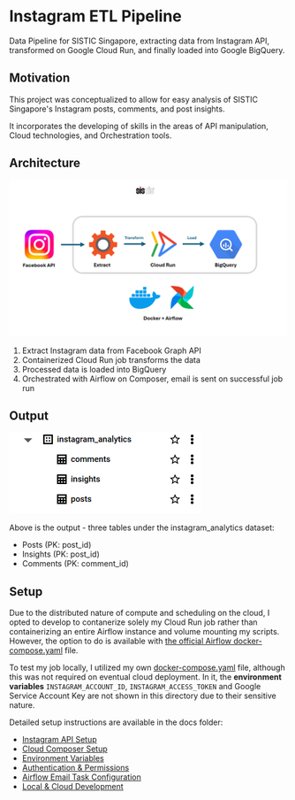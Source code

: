 # Instagram ETL Pipeline
Data Pipeline for SISTIC Singapore, extracting data from Instagram API, transformed on Google Cloud Run, and finally loaded into Google BigQuery. 

## Motivation
This project was conceptualized to allow for easy analysis of SISTIC Singapore's Instagram posts, comments, and post insights.

It incorporates the developing of skills in the areas of API manipulation, Cloud technologies, and Orchestration tools.

## Architecture

![pipeline architecture](docs/images/architecture.png)

1. Extract Instagram data from Facebook Graph API
2. Containerized Cloud Run job transforms the data
3. Processed data is loaded into BigQuery
4. Orchestrated with Airflow on Composer, email is sent on successful job run

## Output

![output](docs/images/output_bq_tables.png)

Above is the output - three tables under the instagram_analytics dataset:
* Posts (PK: post_id)
* Insights (PK: post_id)
* Comments (PK: comment_id)

## Setup

Due to the distributed nature of compute and scheduling on the cloud, I opted to develop to contanerize solely my Cloud Run job rather than containerizing an entire Airflow instance and volume mounting my scripts. However, the option to do is available with [the official Airflow docker-compose.yaml](https://airflow.apache.org/docs/apache-airflow/stable/howto/docker-compose/index.html) file.

To test my job locally, I utilized my own [docker-compose.yaml](job/docker-compose.yaml) file, although this was not required on eventual cloud deployment. In it, the **environment variables** `INSTAGRAM_ACCOUNT_ID`, `INSTAGRAM_ACCESS_TOKEN` and Google Service Account Key are not shown in this directory due to their sensitive nature.

Detailed setup instructions are available in the docs folder:
- [Instagram API Setup](docs/instagram-api-setup.md)
- [Cloud Composer Setup](docs/cloud-composer-setup.md)
- [Environment Variables](docs/environment-variables.md)
- [Authentication & Permissions](docs/authentication.md)
- [Airflow Email Task Configuration](docs/airflow-email-task-config.md)
- [Local & Cloud Development](docs/local-development.md)